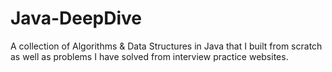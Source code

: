 # Java-DeepDive

A collection of Algorithms & Data Structures in Java that I built from scratch as well as problems I have solved from interview practice websites.
